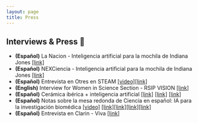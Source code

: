 ```yaml
---
layout: page
title: Press
---
```


## Interviews & Press 📯

* **(Español)** La Nacion - Inteligencia artificial para la mochila de Indiana Jones [[link]](https://www.lanacion.com.ar/tecnologia/inteligencia-artificial-para-la-mochila-de-indiana-jones-permite-catalogar-en-forma-autonoma-nid03012022/)
* **(Español)** NEXCiencia - Inteligencia artificial para la mochila de Indiana Jones [[link]](https://nexciencia.exactas.uba.ar/sistema-capaz-catalogar-automaticamente-vasijas-ceramica-yacimientos-arqueologicos-inteligencia-artificial-celia-cintas-pablo-navarro-carlos-belotti-diego-fernandez-slezak)
* **(Español)** Entrevista en Otres en STEAM [[video]](https://youtu.be/cxvSiylKub4)[[link]](https://medium.com/mujeresensteam/otres-en-steam-qui%C3%A9n-es-celia-cintas-43d43b8d0131)
* **(English)** Interview for Women in Science Section  - RSIP VISION [[link]](https://www.rsipvision.com/MICCAI2021-Wednesday/29/)
* **(Español)** Cerámica ibérica + inteligencia artificial [[link]](https://fundaciondescubre.es/noticias/desarrollan-un-sistema-que-cataloga-ceramica-iberica-de-yacimientos-mediante-inteligencia-artificial/)
[[link]](https://diariodigital.ujaen.es/en/node/68993) [[link]](https://www.europapress.es/esandalucia/jaen/noticia-desarrollan-sistema-cataloga-ceramica-iberica-yacimientos-inteligencia-artificial-20210421102032.html)
* **(Español)**  Notas sobre la mesa redonda de Ciencia en español: IA para la investigación biomédica [[video]](https://youtu.be/1spnAqJoXJo) [[link]](https://www.silicon.es/ibm-muestra-como-la-ia-ayuda-en-la-deteccion-de-enfermedades-2436087)[[link]](https://www.consumotic.mx/tecnologia/machine-learning-e-ia-en-la-investigacion-biomedica/)[[link]](https://saludyvida.tips/ibm-impulsa-a-la-ia-para-acelerar-la-investigacion-medica/)[[link]](https://techbriefly.com/2021/04/05/ibm-shows-how-ai-can-help-in-early-disease-diagnosis/)
* **(Español)** Entrevista en Clarin - Viva [[link]](https://www.clarin.com/viva/trelew-nairobi-cientifica-creo-app-medicos-pacientes_0_85T6IvY2.html)
